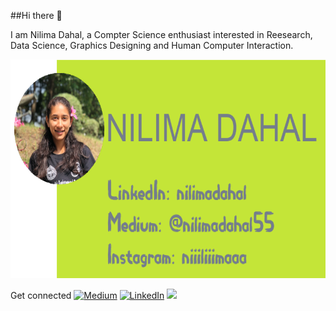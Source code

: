 ##Hi there 👋


I am Nilima Dahal, a Compter Science enthusiast interested in Reesearch, Data Science, Graphics Designing and Human Computer Interaction.

<img height="350" align='centre' src="header.png"  ></img>

<p align='left'> Get connected
<a href="https://www.medium.com/@nilimadahal55" target="_blank"><img src="https://img.shields.io/badge/Medium--_.svg?style=social&logo=medium" alt="Medium"></a> <a href="https://www.linkedin.com/in/nilimadahal" target="_blank" ><img src="https://img.shields.io/badge/LinkedIn--_.svg?style=social&logo=linkedin" alt="LinkedIn"></a> <a href="https://www.instagram.com/niiiliiimaaa/" target="_blank"><img src="https://img.shields.io/badge/Instagram--_.svg?style=social&logo=instagram"



<!--
**niiliimaa/niiliimaa** is a ✨ _special_ ✨ repository because its `README.md` (this file) appears on your GitHub profile.

Here are some ideas to get you started:

- 🔭 I’m currently working on ...
- 🌱 I’m currently learning ...
- 👯 I’m looking to collaborate on ...
- 🤔 I’m looking for help with ...
- 💬 Ask me about ...
- 📫 How to reach me: ...
- 😄 Pronouns: ...
- ⚡ Fun fact: ...
-->
